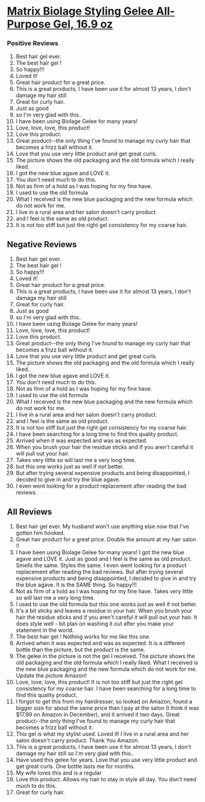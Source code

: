 # [Matrix Biolage Styling Gelee All-Purpose Gel, 16.9 oz](https://products.checkmycream.com/products/Matrix-Biolage-Styling-Gelee-All-Purpose-Gel-16.9-oz.html)

### Positive Reviews

<ol>
      <li>Best hair gel ever.</li>
      <li>The best hair gel !  </li>
      <li>So happy!!!</li>
      <li>Loved it!  </li>
      <li>Great hair product for a great price.</li>
      <li>This is a great products, I have been use it for almost 13 years, I don&#x27;t damage my hair still</li>
      <li>Great for curly hair.</li>
      <li>Just as good</li>
      <li>so I&#x27;m very glad with this..</li>
      <li>I have been using Biolage Gelee for many years!</li>
      <li>Love, love, love, this product!</li>
      <li>Love this product.  </li>
      <li>Great product--the only thing I&#x27;ve found to manage my curly hair that becomes a frizz ball without it.</li>
      <li>Love that you use very little product and get great curls.</li>
      <li>The picture shows the old packaging and the old formula which I really liked.  </li>
      <li>I got the new blue agave and LOVE it.</li>
      <li>You don&#x27;t need much to do this.</li>
      <li>Not as firm of a hold as I was hoping for my fine have.</li>
      <li>I used to use the old formula</li>
      <li>What I received is the new blue packaging and the new formula which do not work for me.  </li>
      <li>I live in a rural area and her salon doesn&#x27;t carry product.  </li>
      <li>and I feel is the same as old product.</li>
      <li>It is not too stiff but just the right gel consistency for my coarse hair.</li>
</ol>


<h2>Negative Reviews</h2>
<ol>
<li> Best hair gel ever.</li>
<li> The best hair gel !  </li>
<li> So happy!!!</li>
<li> Loved it!  </li>
<li> Great hair product for a great price.</li>
<li> This is a great products, I have been use it for almost 13 years, I don&#x27;t damage my hair still</li>
<li> Great for curly hair.</li>
<li> Just as good</li>
<li> so I&#x27;m very glad with this..</li>
<li> I have been using Biolage Gelee for many years!</li>
<li> Love, love, love, this product!</li>
<li> Love this product.  </li>
<li> Great product--the only thing I&#x27;ve found to manage my curly hair that becomes a frizz ball without it.</li>
<li> Love that you use very little product and get great curls.</li>
<li> The picture shows the old packaging and the old formula which I really liked.  </li>
<li> I got the new blue agave and LOVE it.</li>
<li> You don&#x27;t need much to do this.</li>
<li> Not as firm of a hold as I was hoping for my fine have.</li>
<li> I used to use the old formula</li>
<li> What I received is the new blue packaging and the new formula which do not work for me.  </li>
<li> I live in a rural area and her salon doesn&#x27;t carry product.  </li>
<li> and I feel is the same as old product.</li>
<li> It is not too stiff but just the right gel consistency for my coarse hair.</li>
<li> I have been searching for a long time to find this quality product.</li>
<li> Arrived when it was expected and was as expected.</li>
<li> When you brush your hair the residue sticks and if you aren&#x27;t careful it will pull out your hair.</li>
<li> Takes very little so will last me a very long time.</li>
<li> but this one works just as well if not better.</li>
<li> But after trying several expensive products and being disappointed, I decided to give in and try the blue agave.</li>
<li> I even went looking for a product replacement after reading the bad reviews.  </li>
</ol>

<h2>All Reviews</h2>

<ol>
    <li> Best hair gel ever. My husband won&#x27;t use anything else now that I&#x27;ve gotten him hooked.</li>
    <li> Great hair product for a great price. Double the amount at my hair salon !!</li>
    <li> I have been using Biolage Gelee for many years! I got the new blue agave and LOVE it. Just as good and I feel is the same as old product. Smells the same. Styles the same. I even went looking for a product replacement after reading the bad reviews.  But after trying several expensive products and being disappointed, I decided to give in and try the blue agave. It is the SAME thing. So happy!!!</li>
    <li> Not as firm of a hold as I was hoping for my fine have. Takes very little so will last me a very long time.</li>
    <li> I used to use the old formula but this one works just as well if not better.</li>
    <li> It&#x27;s a bit sticky and leaves a residue in your hair. When you brush your hair the residue sticks and if you aren&#x27;t careful it will pull out your hair. It does style well - bit plan on washing it out after you make your statement in the world.</li>
    <li> The best hair gel !  Nothing works for me like this one.</li>
    <li> Arrived when it was expected and was as expected. It is a different bottle than the picture, but the product is the same.</li>
    <li> The gelee in the picture is not the gel I received.  The picture shows the old packaging and the old formula which I really liked.  What I received is the new blue packaging and the new formula which do not work for me.  Update the picture Amazon!</li>
    <li> Love, love, love, this product! It is not too stiff but just the right gel consistency for my coarse hair. I have been searching for a long time to find this quality product.</li>
    <li> I forgot to get this from my hairdresser, so looked on Amazon, found a bigger size for about the same price than I pay at the salon (I think it was $17.99 on Amazon in December), and it arrived it two days.  Great product--the only thing I&#x27;ve found to manage my curly hair that becomes a frizz ball without it.</li>
    <li> This gel is what my stylist used.  Loved it!  I live in a rural area and her salon doesn&#x27;t carry product.  Thank You Amazon.</li>
    <li> This is a great products, I have been use it for almost 13 years, I don&#x27;t damage my hair still so I&#x27;m very glad with this..</li>
    <li> Have used this gelee for years. Love that you use very little product and get great curls. One bottle lasts me for months.</li>
    <li> My wife loves this and is a regular</li>
    <li> Love this product.  Allows my hair to stay in style all day. You don&#x27;t need much to do this.</li>
    <li> Great for curly hair.</li>
</ol>




